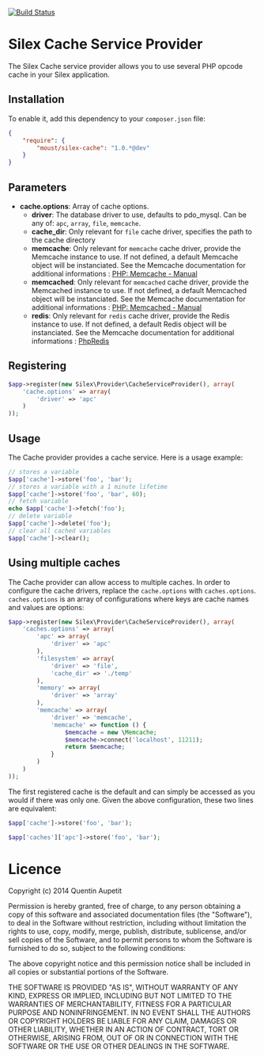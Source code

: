 [![Build Status](https://secure.travis-ci.org/moust/silex-cache-service-provider.png?branch=master)](http://travis-ci.org/moust/silex-cache-service-provider)

# Silex Cache Service Provider

The Silex Cache service provider allows you to use several PHP opcode cache in your Silex application.

## Installation

To enable it, add this dependency to your ``composer.json`` file:

```json
{
    "require": {
        "moust/silex-cache": "1.0.*@dev"
    }
}
```

## Parameters

- **cache.options**: Array of cache options.
    - **driver**: The database driver to use, defaults to pdo_mysql. Can be any of: `apc`, `array`, `file`, `memcache`.
    - **cache_dir**: Only relevant for `file` cache driver, specifies the path to the cache directory
    - **memcache**: Only relevant for `memcache` cache driver, provide the Memcache instance to use. If not defined, a default Memcache object will be instanciated. See the Memcache documentation for additional informations : [PHP: Memcache - Manual](http://www.php.net/manual/en/book.memcache.php)
    - **memcached**: Only relevant for `memcached` cache driver, provide the Memcached instance to use. If not defined, a default Memcached object will be instanciated. See the Memcache documentation for additional informations : [PHP: Memcached - Manual](http://www.php.net/manual/en/book.memcached.php)
    - **redis**: Only relevant for `redis` cache driver, provide the Redis instance to use. If not defined, a default Redis object will be instanciated. See the Memcache documentation for additional informations : [PhpRedis](https://github.com/nicolasff/phpredis/)


## Registering

```php
$app->register(new Silex\Provider\CacheServiceProvider(), array(
    'cache.options' => array(
        'driver' => 'apc'
    )
));
```

## Usage

The Cache provider provides a cache service. Here is a usage example:

```php
// stores a variable
$app['cache']->store('foo', 'bar');
// stores a variable with a 1 minute lifetime
$app['cache']->store('foo', 'bar', 60);
// fetch variable
echo $app['cache']->fetch('foo');
// delete variable
$app['cache']->delete('foo');
// clear all cached variables
$app['cache']->clear();
```

## Using multiple caches

The Cache provider can allow access to multiple caches. In order to configure the cache drivers, replace the `cache.options` with `caches.options`. `caches.options` is an array of configurations where keys are cache names and values are options:

```php
$app->register(new Silex\Provider\CacheServiceProvider(), array(
    'caches.options' => array(
        'apc' => array(
            'driver' => 'apc'
        ),
        'filesystem' => array(
            'driver' => 'file', 
            'cache_dir' => './temp'
        ),
        'memory' => array(
            'driver' => 'array'
        ),
        'memcache' => array(
            'driver' => 'memcache',
            'memcache' => function () {
                $memcache = new \Memcache;
                $memcache->connect('localhost', 11211);
                return $memcache;
            }
        )
    )
));
```

The first registered cache is the default and can simply be accessed as you would if there was only one. Given the above configuration, these two lines are equivalent:

```php
$app['cache']->store('foo', 'bar');

$app['caches']['apc']->store('foo', 'bar');
```

# Licence

Copyright (c) 2014 Quentin Aupetit

Permission is hereby granted, free of charge, to any person obtaining a copy
of this software and associated documentation files (the "Software"), to deal
in the Software without restriction, including without limitation the rights
to use, copy, modify, merge, publish, distribute, sublicense, and/or sell
copies of the Software, and to permit persons to whom the Software is
furnished to do so, subject to the following conditions:

The above copyright notice and this permission notice shall be included in
all copies or substantial portions of the Software.

THE SOFTWARE IS PROVIDED "AS IS", WITHOUT WARRANTY OF ANY KIND, EXPRESS OR
IMPLIED, INCLUDING BUT NOT LIMITED TO THE WARRANTIES OF MERCHANTABILITY,
FITNESS FOR A PARTICULAR PURPOSE AND NONINFRINGEMENT. IN NO EVENT SHALL THE
AUTHORS OR COPYRIGHT HOLDERS BE LIABLE FOR ANY CLAIM, DAMAGES OR OTHER
LIABILITY, WHETHER IN AN ACTION OF CONTRACT, TORT OR OTHERWISE, ARISING FROM,
OUT OF OR IN CONNECTION WITH THE SOFTWARE OR THE USE OR OTHER DEALINGS IN
THE SOFTWARE.